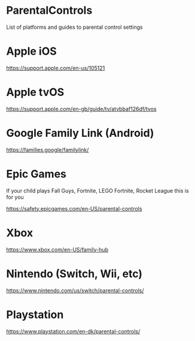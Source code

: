 # ParentalControls
List of platforms and guides to parental control settings

# Apple iOS
https://support.apple.com/en-us/105121

# Apple tvOS
https://support.apple.com/en-gb/guide/tv/atvbbaf126df/tvos

# Google Family Link (Android)
https://families.google/familylink/

# Epic Games
If your child plays Fall Guys, Fortnite, LEGO Fortnite, Rocket League this is for you

https://safety.epicgames.com/en-US/parental-controls

# Xbox
https://www.xbox.com/en-US/family-hub

# Nintendo (Switch, Wii, etc)
https://www.nintendo.com/us/switch/parental-controls/

# Playstation
https://www.playstation.com/en-dk/parental-controls/

